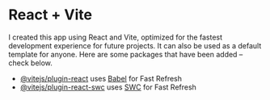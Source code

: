 # React + Vite

I created this app using React and Vite, optimized for the fastest development experience for future projects. It can also be used as a default template for anyone.
Here are some packages that have been added – check below.
- [@vitejs/plugin-react](https://github.com/vitejs/vite-plugin-react/blob/main/packages/plugin-react/README.md) uses [Babel](https://babeljs.io/) for Fast Refresh
- [@vitejs/plugin-react-swc](https://github.com/vitejs/vite-plugin-react-swc) uses [SWC](https://swc.rs/) for Fast Refresh
